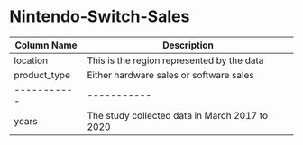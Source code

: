 # Nintendo-Switch-Sales

| Column Name | Description |
| ----------- | ----------- |
| location | This is the region represented by the data |
| product_type | Either hardware sales or software sales |
| ----------- | ----------- |
| years | The study collected data in March 2017 to 2020 |
